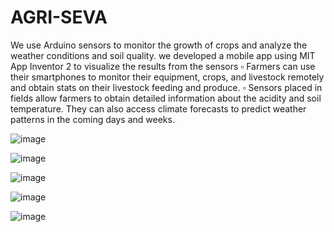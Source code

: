# AGRI-SEVA

We use Arduino sensors to monitor the growth of crops and analyze the weather
conditions and soil quality.
we developed a mobile app using MIT App Inventor 2 to visualize the results from the sensors
▫ Farmers can use their smartphones to monitor their equipment,
crops, and livestock remotely and obtain stats on their livestock feeding and
produce.
▫ Sensors placed in fields allow farmers to obtain detailed information about the acidity
and soil temperature. They can also access climate forecasts to
predict weather patterns in the coming days and weeks.

![image](https://github.com/user-attachments/assets/ea1618e3-a3ec-4e3c-b733-ab68ad04d155)

![image](https://github.com/user-attachments/assets/d1c525d7-24ef-41fa-b669-3a56905ddb58)

![image](https://github.com/user-attachments/assets/c8eb2b09-20ff-4ed3-8ee9-6077694966ba)

![image](https://github.com/user-attachments/assets/50972d88-5f79-4ed8-aa5a-ecec771203ee)

![image](https://github.com/user-attachments/assets/02e2a4e6-df7b-41c5-b64d-90a491143f9e)
